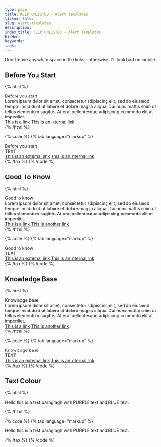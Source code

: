 ```yaml
---
type: page
title: KEEP UNLISTED - Alert Templates
listed: false
slug: alert-templates
description: 
index_title: KEEP UNLISTED - Alert Templates
hidden: 
keywords: 
tags: 
---
```


Don't leave any white space in the links - otherwise it'll look bad on mobile.

## Before You Start

{% html %}
<div class="alert-BYS">
   <div class="alert-title" id="BYS">
      Before you start
   </div>
   <div class="alert-text" >
      Lorem ipsum dolor sit amet, consectetur adipiscing elit, sed do eiusmod tempor incididunt ut labore et dolore magna 
      aliqua. Dui nunc mattis enim ut tellus elementum sagittis. At erat pellentesque adipiscing commodo elit at imperdiet. 
   </div>
   <div class="alert-links"> 
      <a href="">This is a link</a>
      <a target="_self" href="/yoti/getting-started-app">This is an internal link</a> 
   </div>
</div>
{% /html %}

{% code %}
{% tab language="markup" %}
<div class="alert-BYS">
   <div class="alert-title" id="BYS">
      Before you start
   </div>
   <div class="alert-text" >
      TEXT
   </div>
   <div class="alert-links"> 
         <a href="">This is an external link</a>
      <a target="_self" href="">This is an internal link</a> 
   </div>
</div>
{% /tab %}
{% /code %}

## Good To Know

{% html %}
<div class="alert-GTK">
    <div class="alert-title" id="GTK">
        Good to know
    </div>
    <div class="alert-text">
     Lorem ipsum dolor sit amet, consectetur adipiscing elit, sed do eiusmod tempor incididunt ut labore et dolore magna aliqua. Dui nunc mattis enim ut tellus elementum sagittis. At erat pellentesque adipiscing commodo elit at imperdiet.
    </div>
    <div class="alert-links"> 
       <a href="">This is a link</a>
      <a href="">This is another link<a> 
    </div>
</div>
{% /html %}

{% code %}
{% tab language="markup" %}
<div class="alert-GTK">
    <div class="alert-title" id="GTK">
        Good to know
    </div>
    <div class="alert-text">
        TEXT
    </div>
    <div class="alert-links"> 
        <a href="">This is an external link</a>
        <a target="_self" href="">This is an internal link</a>
   </div>
</div>
{% /tab %}
{% /code %}

## Knowledge Base

{% html %}
<div class="alert-know">
    <div class="alert-title" id="know">
        Knowledge base
    </div>
    <div class="alert-text">
     Lorem ipsum dolor sit amet, consectetur adipiscing elit, sed do eiusmod tempor incididunt ut labore et dolore magna aliqua. Dui nunc mattis enim ut tellus elementum sagittis. At erat pellentesque adipiscing commodo elit at imperdiet.
    </div>
    <div class="alert-links"> 
       <a href="">This is a link</a>
      <a href="">This is another link</a> 
    </div>
</div>
{% /html %}

{% code %}
{% tab language="markup" %}
<div class="alert-know">
    <div class="alert-title" id="know">
        Knowledge base
    </div>
    <div class="alert-text">
        TEXT 
    </div>
    <div class="alert-links"> 
       <a href="">This is an external link</a>
       <a target="_self" href="">This is an internal link</a> 
    </div>
</div>
{% /tab %}
{% /code %}

## Text Colour

{% html %}
<p class="text-left">Hello this is a test paragragh with <span class="purple"> PURPLE </span> text and <span class="blue"> BLUE </span> text. </p>
{% /html %}

{% code %}
{% tab language="markup" %}
<p class="text-left">Hello this is a test paragragh with <span class="purple"> PURPLE </span> text and <span class="blue"> BLUE </span> text.</p>
{% /tab %}
{% /code %}